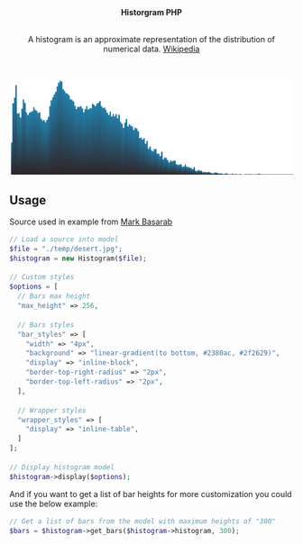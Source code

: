<div align="center">
  <b>Historgram PHP</b>
  <br>
  <br>
  <p>A histogram is an approximate representation of the distribution of numerical data. <a href="https://en.wikipedia.org/wiki/Histogram">Wikipedia<a/></p>
</div>

<br>
<br>

<div align="center">
  <img align="bottom" src="./screenshot-histogram.png" />

</div>

## Usage
Source used in example from <a href="https://unsplash.com/photos/1OtUkD_8svc">Mark Basarab</a>

```php
// Load a source into model
$file = "./temp/desert.jpg";
$histogram = new Histogram($file);

// Custom styles
$options = [
  // Bars max height
  "max_height" => 256,

  // Bars styles
  "bar_styles" => [
    "width" => "4px",
    "background" => "linear-gradient(to bottom, #2380ac, #2f2629)",
    "display" => "inline-block",
    "border-top-right-radius" => "2px",
    "border-top-left-radius" => "2px",
  ],

  // Wrapper styles
  "wrapper_styles" => [
    "display" => "inline-table",
  ]
];

// Display histogram model
$histogram->display($options);
```
And if you want to get a list of bar heights for more customization you could use the below example:

```php
// Get a list of bars from the model with maximum heights of "300"
$bars = $histogram->get_bars($histogram->histogram, 300);
```
